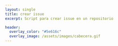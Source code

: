```yaml
---
layout: single
title: crear issue
excerpt: Script para crear issue en un repositorio

header:
  overlay_color: "#5e616c"
  overlay_image: /assets/images/cabecera.gif
---
```


<script src="https://gist.github.com/crakernano/e1ac3621e15e8d97858751f01a4729f8.js"></script>